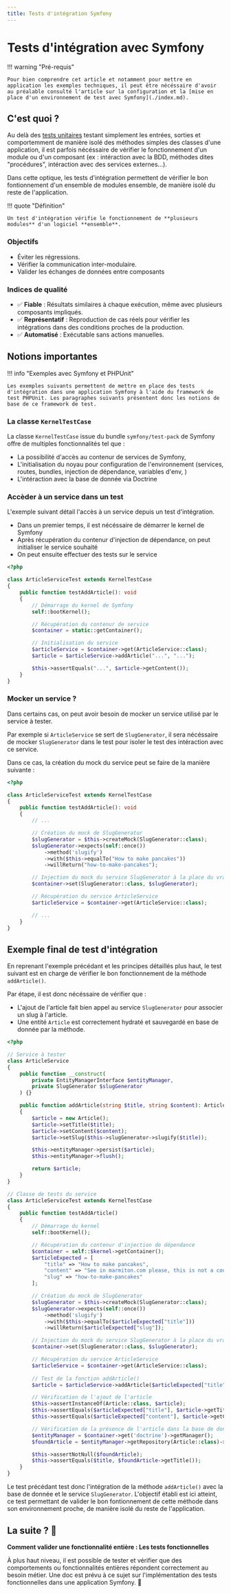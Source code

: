 ```yaml
---
title: Tests d'intégration Symfony
---
```


# Tests d'intégration avec Symfony

!!! warning "Pré-requis"

    Pour bien comprendre cet article et notamment pour mettre en application les exemples techniques, il peut être nécéssaire d'avoir au préalable consulté l'article sur la configuration et la [mise en place d'un environnement de test avec Symfony](./index.md).

## C'est quoi ?

Au delà des [tests unitaires](./../01-tests-unitaire-php.md) testant simplement les entrées, sorties et comportemment de manière isolé des méthodes simples des classes d'une application, il est parfois nécéssaire de vérifier le fonctionnement d'un module ou d'un composant (ex : intéraction avec la BDD, méthodes dites "procédures", intéraction avec des services externes...).

Dans cette optique, les tests d'intégration permettent de vérifier le bon fontionnement d'un ensemble de modules ensemble, de manière isolé du reste de l'application.

!!! quote "Définition"

    Un test d'intégration vérifie le fonctionnement de **plusieurs modules** d'un logiciel **ensemble**.

### Objectifs

- Éviter les régressions.
- Vérifier la communication inter-modulaire.
- Valider les échanges de données entre composants

### Indices de qualité

- ✅ **Fiable** : Résultats similaires à chaque exécution, même avec plusieurs composants impliqués.
- ✅ **Représentatif** : Reproduction de cas réels pour vérifier les intégrations dans des conditions proches de la production.
- ✅ **Automatisé** : Exécutable sans actions manuelles.

## Notions importantes

!!! info "Exemples avec Symfony et PHPUnit"

    Les exemples suivants permettent de mettre en place des tests d'intégration dans une application Symfony à l'aide du framework de test PHPUnit. Les paragraphes suivants présentent donc les notions de base de ce framework de test.

### La classe `KernelTestCase`

La classe `KernelTestCase` issue du bundle `symfony/test-pack` de Symfony offre de multiples fonctionnalités tel que : 

- La possibilité d'accès au contenur de services de Symfony, 
- L'initialisation du noyau pour configuration de l'environnement (services, routes, bundles, injection de dépendance, variables d'env, )
- L'intéraction avec la base de donnée via Doctrine

### Accèder à un service dans un test

L'exemple suivant détail l'accès à un service depuis un test d'intégration. 

- Dans un premier temps, il est nécéssaire de démarrer le kernel de Symfony
- Après récupération du contenur d'injection de dépendance, on peut initialiser le service souhaité
- On peut ensuite effectuer des tests sur le service

```php
<?php

class ArticleServiceTest extends KernelTestCase
{
    public function testAddArticle(): void
    {
        // Démarrage du kernel de Symfony
        self::bootKernel();

        // Récupération du contenur de service
        $container = static::getContainer();

        // Initialisation du service 
        $articleService = $container->get(ArticleService::class);
        $article = $articleService->addArticle("...", "...");

        $this->assertEquals("...", $article->getContent());
    }
}
```

### Mocker un service ?

Dans certains cas, on peut avoir besoin de mocker un service utilisé par le service à tester.

Par exemple si `ArticleService` se sert de `SlugGenerator`, il sera nécéssaire de mocker `SlugGenerator` dans le test pour isoler le test des intéraction avec ce service.

Dans ce cas, la création du mock du service peut se faire de la manière suivante : 

```php
<?php

class ArticleServiceTest extends KernelTestCase
{
    public function testAddArticle(): void
    {
        // ...

        // Création du mock de SlugGenerator
        $slugGenerator = $this->createMock(SlugGenerator::class);
        $slugGenerator->expects(self::once())
            ->method('slugify')
            ->with($this->equalTo("How to make pancakes"))
            ->willReturn("how-to-make-pancakes");

        // Injection du mock du service SlugGenerator à la place du vrai service
        $container->set(SlugGenerator::class, $slugGenerator);

        // Récupération du service ArticleService
        $articleService = $container->get(ArticleService::class);

        // ...
    }
}
```

## Exemple final de test d'intégration

En reprenant l'exemple précédant et les principes détaillés plus haut, le test suivant est en charge de vérifier le bon fonctionnement de la méthode `addArticle()`. 

Par étape, il est donc nécéssaire de vérifier que : 

- L'ajout de l'article fait bien appel au service `SlugGenerator` pour associer un slug à l'article.
- Une entité `Article` est correctement hydraté et sauvegardé en base de donnée par la méthode.


```php
<?php

// Service à tester
class ArticleService
{
    public function __construct(
        private EntityManagerInterface $entityManager, 
        private SlugGenerator $slugGenerator
    ) {}

    public function addArticle(string $title, string $content): Article
    {
        $article = new Article();
        $article->setTitle($title);
        $article->setContent($content);
        $article->setSlug($this->slugGenerator->slugify($title));

        $this->entityManager->persist($article);
        $this->entityManager->flush();

        return $article;
    }
}

// Classe de tests du service
class ArticleServiceTest extends KernelTestCase
{
    public function testAddArticle()
    {
        // Démarrage du kernel
        self::bootKernel();

        // Récupération du contenur d'injection de dépendance
        $container = self::$kernel->getContainer();
        $articleExpected = [
            "title" => "How to make pancakes", 
            "content" => "See in marmiton.com please, this is not a cooking site here",
            "slug" => "how-to-make-pancakes"
        ];

        // Création du mock de SlugGenerator
        $slugGenerator = $this->createMock(SlugGenerator::class);
        $slugGenerator->expects(self::once())
            ->method('slugify')
            ->with($this->equalTo($articleExpected["title"]))
            ->willReturn($articleExpected["slug"]);

        // Injection du mock du service SlugGenerator à la place du vrai service
        $container->set(SlugGenerator::class, $slugGenerator);

        // Récupération du service ArticleService
        $articleService = $container->get(ArticleService::class);
        
        // Test de la fonction addArticle()
        $article = $articleService->addArticle($articleExpected["title"], $articleExpected["content"]);

        // Vérification de l'ajout de l'article
        $this->assertInstanceOf(Article::class, $article);
        $this->assertEquals($articleExpected["title"], $article->getTitle());
        $this->assertEquals($articleExpected["content"], $article->getContent());

        // Vérification de la présence de l'article dans la base de donnée
        $entityManager = $container->get('doctrine')->getManager();
        $foundArticle = $entityManager->getRepository(Article::class)->find($article->getId());

        $this->assertNotNull($foundArticle);
        $this->assertEquals($title, $foundArticle->getTitle());
    }
}
```

Le test précédant test donc l'intégration de la méthode `addArticle()` avec la base de donnée et le service `SlugGenerator`. 
L'objectif établi est ici atteint, ce test permettant de valider le bon fontionnement de cette méthode dans son environnement proche, de manière isolé du reste de l'application.

## La suite ? 🚀

**Comment valider une fonctionnalité entière : Les tests fonctionnelles**

À plus haut niveau, il est possible de tester et vérifier que des comportements ou fonctionnalités entières répondent correctement au besoin métier. Une doc est prévu à ce sujet sur l'implémentation des tests fonctionnelles dans une application Symfony. 🚀